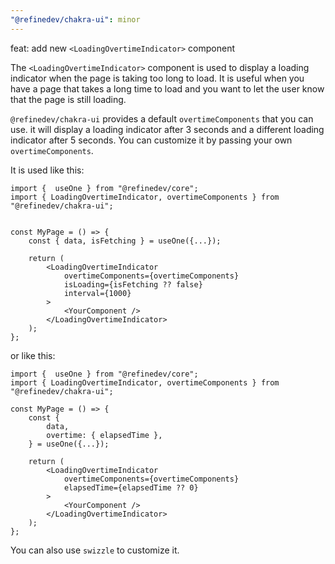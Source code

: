 ```yaml
---
"@refinedev/chakra-ui": minor
---
```


feat: add new `<LoadingOvertimeIndicator>` component

The `<LoadingOvertimeIndicator>` component is used to display a loading indicator when the page is taking too long to load. It is useful when you have a page that takes a long time to load and you want to let the user know that the page is still loading.

`@refinedev/chakra-ui` provides a default `overtimeComponents` that you can use. it will display a loading indicator after 3 seconds and a different loading indicator after 5 seconds. You can customize it by passing your own `overtimeComponents`.

It is used like this:

```tsx
import {  useOne } from "@refinedev/core";
import { LoadingOvertimeIndicator, overtimeComponents } from "@refinedev/chakra-ui";


const MyPage = () => {
    const { data, isFetching } = useOne({...});

    return (
        <LoadingOvertimeIndicator
            overtimeComponents={overtimeComponents}
            isLoading={isFetching ?? false}
            interval={1000}
        >
            <YourComponent />
        </LoadingOvertimeIndicator>
    );
};
```

or like this:

```tsx
import {  useOne } from "@refinedev/core";
import { LoadingOvertimeIndicator, overtimeComponents } from "@refinedev/chakra-ui";

const MyPage = () => {
    const {
        data,
        overtime: { elapsedTime },
    } = useOne({...});

    return (
        <LoadingOvertimeIndicator
            overtimeComponents={overtimeComponents}
            elapsedTime={elapsedTime ?? 0}
        >
            <YourComponent />
        </LoadingOvertimeIndicator>
    );
};
```

You can also use `swizzle` to customize it.


